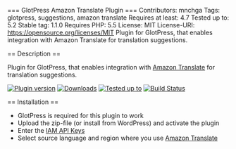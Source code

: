 === GlotPress Amazon Translate Plugin ===
Contributors: mnchga
Tags: glotpress, suggestions, amazon translate
Requires at least: 4.7
Tested up to: 5.2
Stable tag: 1.1.0
Requires PHP: 5.5
License: MIT
License-URI: https://opensource.org/licenses/MIT
Plugin for GlotPress, that enables integration with Amazon Translate for translation suggestions.

== Description ==

Plugin for GlotPress, that enables integration with [Amazon Translate](https://aws.amazon.com/translate/) for translation suggestions.

[<img src="https://img.shields.io/wordpress/plugin/v/gp-aws-translate.svg" alt="Plugin version" />](https://wordpress.org/plugins/gp-aws-translate/)
[<img src="https://img.shields.io/wordpress/plugin/dt/gp-aws-translate.svg" alt="Downloads" />](https://wordpress.org/plugins/gp-aws-translate/)
[<img src="https://img.shields.io/wordpress/v/gp-aws-translate.svg" alt="Tested up to" />](https://wordpress.org/plugins/gp-aws-translate/)
[![Build Status](https://travis-ci.org/MultinetInteractive/gp-aws-translate.svg?branch=master)](https://travis-ci.org/MultinetInteractive/gp-aws-translate)

== Installation ==

-   GlotPress is required for this plugin to work
-   Upload the zip-file (or install from WordPress) and activate the plugin
-   Enter the [IAM API Keys](https://docs.aws.amazon.com/console/iam/about-access-keys)
-   Select source language and region where you use [Amazon Translate](https://aws.amazon.com/translate/)

